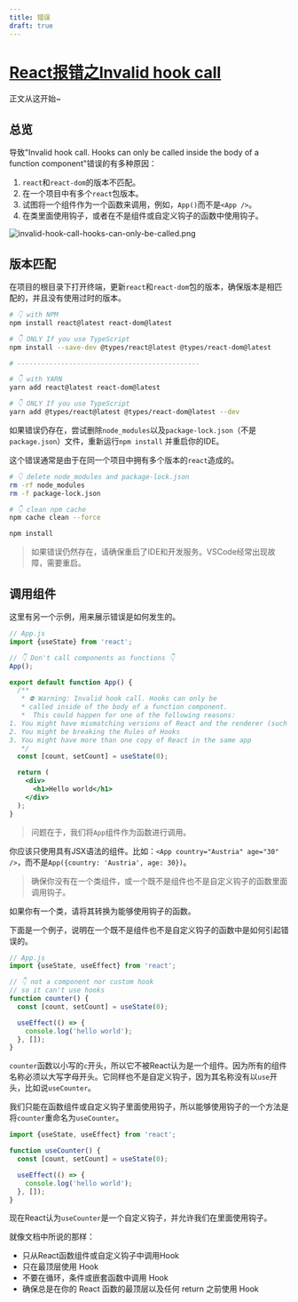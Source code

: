 ```yaml
---
title: 错误
draft: true
---
```


# [React报错之Invalid hook call](https://www.cnblogs.com/chuckQu/p/16622367.html "发布于 2022-08-24 21:33")

正文从这开始~

## 总览

导致"Invalid hook call. Hooks can only be called inside the body of a function component"错误的有多种原因：

1. `react`和`react-dom`的版本不匹配。
2. 在一个项目中有多个`react`包版本。
3. 试图将一个组件作为一个函数来调用，例如，`App()`而不是`<App />`。
4. 在类里面使用钩子，或者在不是组件或自定义钩子的函数中使用钩子。

![invalid-hook-call-hooks-can-only-be-called.png](https://p1-juejin.byteimg.com/tos-cn-i-k3u1fbpfcp/6600863158bf40aaba0b79ef007bce43~tplv-k3u1fbpfcp-watermark.image?)

## 版本匹配

在项目的根目录下打开终端，更新`react`和`react-dom`包的版本，确保版本是相匹配的，并且没有使用过时的版本。

```sh
# 👇️ with NPM
npm install react@latest react-dom@latest

# 👇️ ONLY If you use TypeScript
npm install --save-dev @types/react@latest @types/react-dom@latest

# ----------------------------------------------

# 👇️ with YARN
yarn add react@latest react-dom@latest

# 👇️ ONLY If you use TypeScript
yarn add @types/react@latest @types/react-dom@latest --dev
```

如果错误仍存在，尝试删除`node_modules`以及`package-lock.json`（不是`package.json`）文件，重新运行`npm install` 并重启你的IDE。

这个错误通常是由于在同一个项目中拥有多个版本的`react`造成的。

```sh
# 👇️ delete node_modules and package-lock.json
rm -rf node_modules
rm -f package-lock.json

# 👇️ clean npm cache
npm cache clean --force

npm install
```

> 如果错误仍然存在，请确保重启了IDE和开发服务。VSCode经常出现故障，需要重启。

## 调用组件

这里有另一个示例，用来展示错误是如何发生的。

```jsx
// App.js
import {useState} from 'react';

// 👇️ Don't call components as functions 👇️
App();

export default function App() {
  /**
   * ⛔️ Warning: Invalid hook call. Hooks can only be
   * called inside of the body of a function component.
   *  This could happen for one of the following reasons:
1. You might have mismatching versions of React and the renderer (such as React DOM)
2. You might be breaking the Rules of Hooks
3. You might have more than one copy of React in the same app
   */
  const [count, setCount] = useState(0);

  return (
    <div>
      <h1>Hello world</h1>
    </div>
  );
}
```

> 问题在于，我们将`App`组件作为函数进行调用。

你应该只使用具有JSX语法的组件。比如：`<App country="Austria" age="30" />`，而不是`App({country: 'Austria', age: 30})`。

> 确保你没有在一个类组件，或一个既不是组件也不是自定义钩子的函数里面调用钩子。

如果你有一个类，请将其转换为能够使用钩子的函数。

下面是一个例子，说明在一个既不是组件也不是自定义钩子的函数中是如何引起错误的。

```jsx
// App.js
import {useState, useEffect} from 'react';

// 👇️ not a component nor custom hook
// so it can't use hooks
function counter() {
  const [count, setCount] = useState(0);

  useEffect(() => {
    console.log('hello world');
  }, []);
}
```

`counter`函数以小写的`c`开头，所以它不被React认为是一个组件。因为所有的组件名称必须以大写字母开头。它同样也不是自定义钩子，因为其名称没有以`use`开头，比如说`useCounter`。

我们只能在函数组件或自定义钩子里面使用钩子，所以能够使用钩子的一个方法是将`counter`重命名为`useCounter`。

```jsx
import {useState, useEffect} from 'react';

function useCounter() {
  const [count, setCount] = useState(0);

  useEffect(() => {
    console.log('hello world');
  }, []);
}
```

现在React认为`useCounter`是一个自定义钩子，并允许我们在里面使用钩子。

就像文档中所说的那样：

- 只从React函数组件或自定义钩子中调用Hook
- 只在最顶层使用 Hook
- 不要在循环，条件或嵌套函数中调用 Hook
- 确保总是在你的 React 函数的最顶层以及任何 return 之前使用 Hook
